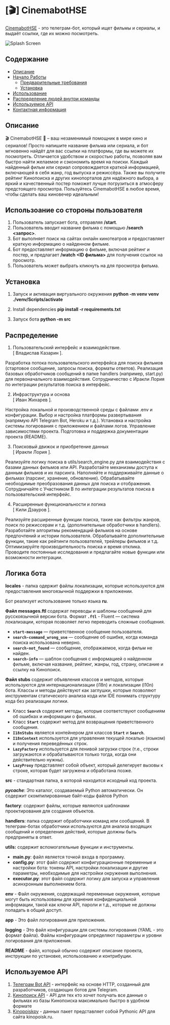 # [🎬] CinemabotHSE

[CinemabotHSE](https://t.me/CinemaBotFromHsebot) - это телеграм-бот, который ищет фильмы и сериалы, и выдаёт ссылки, где их можно посмотреть. 

![Splash Screen](https://github.com/Zhikharevi/CinemabotHSE/assets/73641038/a86059c9-633b-489c-8fcf-f71416f9cb83)

## Содержание

- [Описание](#описание)
- [Начало Работы](#начало-работы)
  - [Предварительные требования](#предварительные-требования)
  - [Установка](#установка)
- [Использование](#использование)
- [Распределение людей внутри команды](#распределение)
- [Используемое API](#используемое-api)
- [Контактная информация](#контактная-информация)

## Описание 

🎬 CinemabotHSE 🌟 – ваш незаменимый помощник в мире кино и сериалов! Просто напишите название фильма или сериала, и бот мгновенно найдёт для вас ссылки на платформы, где вы можете их посмотреть. Отличается удобством и скоростью работы, позволяя вам быстро найти желаемое и сэкономить время на поиски. Каждый найденный фильм или сериал сопровождается краткой информацией, включающей в себя жанр, год выпуска и режиссёра. Также вы получите рейтинг Кинопоиска и других кинопорталов для надёжного выбора, а яркий и качественный постер поможет лучше погрузиться в атмосферу предстоящего просмотра. Пользуйтесь CinemabotHSE в любое время, чтобы сделать ваш киновечер идеальным!

## Использоание со стороны пользователя
 
1. Пользователь запускает бота, отправляя **/start**.
2. Пользователь вводит название фильма с помощью **/search <запрос>**.
3. Бот выполняет поиск на сайтах онлайн кинотеатров и предоставляет краткую информацию о найденном фильме.
4. Бот предоставляет информацию о фильме, включая рейтинг и постер, и предлагает **/watch <ID фильма>** для получения ссылок на просмотр.
5. Пользователь может выбрать кликнуть на для просмотра фильма.

## Установка

1. Запуск и активация виртуального окружения
**python -m venv venv**
**./venv/Scripts/activate**

2. Install dependencies
**pip install -r requirements.txt**

3. Запуск бота
**python -m src**

## Распределение

1. Пользовательский интерфейс и взаимодействие.<br />[ Владислав Казарин ]. 

Разработка потока пользовательского интерфейса для поиска фильмов (стартовое сообщение, запросы поиска, форматы ответов).
Реализация базовых обработчиков сообщений в папке handlers (например, start.py) для первоначального взаимодействия.
Сотрудничество с Иракли Лория по интеграции результатов поиска в интерфейс.

2. Инфраструктура и основа <br />[ Иван Жихарев ].

Настройка локальной и производственной среды с файлами .env и конфигурации.
Выбор и настройка платформы развертывания (напрямую API Telegram Bot, Heroku и т.д.).
Установка и настройка системы логирования с приложением и файлами логов.
Управление зависимостями проекта.
Подготовка и поддержка документации проекта (README).

3. Поисковый движок и приобретение данных <br />[ Иракли Лория ].  

Реализуйте логику поиска в utils/search_engine.py для взаимодействия с базами данных фильмов или API.
Разработайте механизмы доступа к данным фильмов и их парсинга.
Наполняйте и поддерживайте данные о фильмах (парсинг, хранение, обновление).
Обрабатывайте необходимые преобразования данных для поиска и отображения.
Сотрудничайте с Участником B по интеграции результатов поиска в пользовательский интерфейс.

4. Расширенные функциональности и логика <br />[ Кили Дзауров ].  

Реализуйте расширенные функции поиска, такие как фильтры жанров, поиск по режиссерам и т.д. (дополнительные обработчики в handlers).
Разработайте алгоритмы рекомендаций фильмов на основе предпочтений и истории пользователя.
Обрабатывайте дополнительные функции, такие как рейтинги пользователей, трейлеры фильмов и т.д.
Оптимизируйте производительность поиска и время отклика.
Проводите постоянные исследования и предлагайте новые функции или возможности интеграции.

## Логика бота

**locales** - папка одержит файлы локализации, которые используются для предоставления многоязычной поддержки в приложении. 

Бот реализует использование только языка **ru**. 

**Файл messages.ftl** содержат переводы и шаблоны сообщений для русскоязычной версии бота. Формат **`.ftl`** -  Fluent — система локализации, которая позволяет легко переводить сложные сообщения.

- **`start-message`** — приветственное сообщение пользователя.
- **`search-command_wrong_use`** — сообщение об ошибке, когда команда поиска использована неверно.
- **`search-not_found`** — сообщение, отображаемое, когда фильм не найден.
- **`search-info`** — шаблон сообщения с информацией о найденном фильме, включая название, рейтинг, жанры, год, страну, описание и ссылку на Кинопоиск.

****Файл stubs**** содержит объявления классов и методов, которые используются для интернационализации (i18n) и локализации (l10n) бота. Классы и методы действуют как заглушки, которые позволяют инструментам статического анализа кода или IDE понимать структуру кода без реализации логики.

- Класс **`Search`** содержит методы, которые соответствуют сообщениям об ошибках и информации о фильмах.
- Класс **`Start`** содержит метод для возвращения приветственного сообщения.
- **`I18nStubs`** является контейнером для классов **`Start`** и **`Search`**.
- **`I18nContext`** используется для управления текущей локалью (языком) и получения переведённых строк.
- **`LazyFactory`** используется для ленивой загрузки строк (т.е., строки загружаются и обрабатываются только тогда, когда они действительно нужны).
- **`LazyProxy`** представляет собой объект, который делегирует вызовы к строке, которая будет загружена и обработана позже.

**src** -  стандартная папка, в которой находится исходный код проекта.

***pycache***: Это каталог, создаваемый Python автоматически. Он содержит скомпилированные байт-коды файлов Python

**factory**:  содержит файлы, которые являются шаблонами проектирования для создания объектов.

**handlers**: папка содержит обработчики команд или сообщений. В телеграм-ботах обработчики используются для анализа входящих сообщений и определения действий, которые должны быть предприняты в ответ.

**utils:** cодержит вспомогательные функции и инструменты.

- **main.py**: файл является точкой входа в программу.
- **config.py**: этот файл содержит конфигурационные переменные и настройки бота: токены API, настройки локализации и другие параметры, необходимые для настройки окружения выполнения.
- **executor.py**: этот файл содержит логику для запуска и управления асинхронным выполнением бота.

**env** - Файл окружения, содержащий переменные окружения, которые могут быть использованы для хранения конфиденциальной информации, такой как ключи API, пароли и т.д., которые не должны попадать в общий доступ.

**app** - Это файл логирования для приложения. 

**logging** - Это файл конфигурации для системы логирования (YAML - это формат файла). Файлы конфигурации определяют параметры и уровни логирования для приложения.

**README** - файл, который обычно содержит описание проекта, инструкции по установке, использованию и контрибуции.

## Используемое API

1. [Телеграм Bot API](https://core.telegram.org/bots/api) - интерфейс на основе HTTP, созданный для разработчиков, cоздающих ботов для Telegram.
2. [Кинопоиск API](https://kinopoisk.dev/) - API для тех кто хочет получать все данные о фильмах из базы Кинопоиска максимально быстро в удобном формате
3. [Kinopoiskpy](https://github.com/ramusus/kinopoiskpy) - данных пакет представляет собой Pythonic API для сайта kinopoisk.ru.

